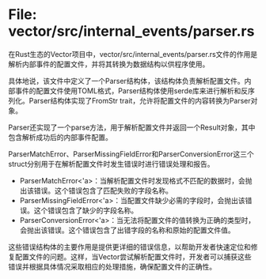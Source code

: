 # File: vector/src/internal_events/parser.rs

在Rust生态的Vector项目中，vector/src/internal_events/parser.rs文件的作用是解析内部事件的配置文件，并将其转换为数据结构以供程序使用。

具体地说，该文件中定义了一个Parser结构体，该结构体负责解析配置文件。内部事件的配置文件使用TOML格式，Parser结构体使用serde库来进行解析和反序列化。Parser结构体实现了FromStr trait，允许将配置文件的内容转换为Parser对象。

Parser还实现了一个parse方法，用于解析配置文件并返回一个Result对象，其中包含解析成功后的内部事件配置。

ParserMatchError、ParserMissingFieldError和ParserConversionError这三个struct分别用于在解析配置文件时发生错误时进行错误处理和报告。

- ParserMatchError<'a>：当解析配置文件时发现格式不匹配的数据时，会抛出该错误。这个错误包含了匹配失败的字段名称。
- ParserMissingFieldError<'a>：当配置文件缺少必需的字段时，会抛出该错误。这个错误包含了缺少的字段名称。
- ParserConversionError<'a>：当无法将配置文件的值转换为正确的类型时，会抛出该错误。这个错误包含了出错字段的名称和原始的配置文件值。

这些错误结构体的主要作用是提供更详细的错误信息，以帮助开发者快速定位和修复配置文件的问题。这样，当Vector尝试解析配置文件时，开发者可以捕获这些错误并根据具体情况采取相应的处理措施，确保配置文件的正确性。

